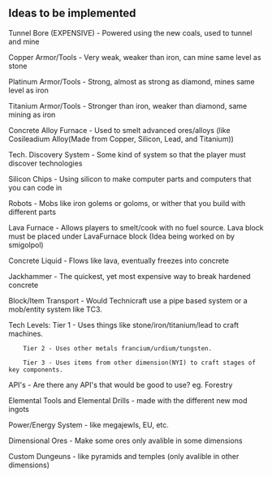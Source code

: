 ## Ideas to be implemented

Tunnel Bore (EXPENSIVE) - Powered using the new coals, used to tunnel and mine

Copper Armor/Tools - Very weak, weaker than iron, can mine same level as stone

Platinum Armor/Tools - Strong, almost as strong as diamond, mines same level as iron

Titanium Armor/Tools - Stronger than iron, weaker than diamond, same mining as iron

Concrete Alloy Furnace - Used to smelt advanced ores/alloys (like Cosileadium Alloy(Made from Copper, Silicon, Lead, and Titanium))

Tech. Discovery System - Some kind of system so that the player must discover technologies

Silicon Chips - Using silicon to make computer parts and computers that you can code in

Robots - Mobs like iron golems or goloms, or wither that you build with different parts

Lava Furnace - Allows players to smelt/cook with no fuel source. Lava block must be placed under LavaFurnace block (Idea being worked on by smigolpol)

Concrete Liquid - Flows like lava, eventually freezes into concrete

Jackhammer - The quickest, yet most expensive way to break hardened concrete

Block/Item Transport - Would Technicraft use a pipe based system or a mob/entity system like TC3.

Tech Levels:
        Tier 1 - Uses things like stone/iron/titanium/lead to craft machines.
        
        Tier 2 - Uses other metals francium/urdium/tungsten.
        
        Tier 3 - Uses items from other dimension(NYI) to craft stages of key components.

API's - Are there any API's that would be good to use? eg. Forestry

Elemental Tools and Elemental Drills - made with the different new mod ingots

Power/Energy System - like megajewls, EU, etc.

Dimensional Ores - Make some ores only avalible in some dimensions

Custom Dungeuns - like pyramids and temples (only avalible in other dimensions)
